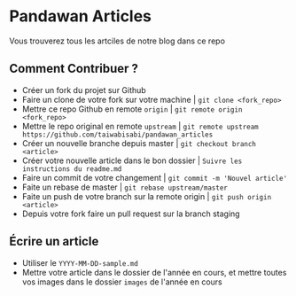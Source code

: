 # Pandawan Articles  

Vous trouverez tous les artciles de notre blog dans ce repo

## Comment Contribuer ?  

* Créer un fork du projet sur Github  
* Faire un clone de votre fork sur votre machine | `git clone <fork_repo>`
* Mettre ce repo Github en remote `origin` | `git remote origin <fork_repo>`
* Mettre le repo original en remote `upstream` | `git remote upstream https://github.com/taiwabisabi/pandawan_articles`
* Créer un nouvelle branche depuis master | `git checkout branch <article>`
* Créer votre nouvelle article dans le bon dossier | `Suivre les instructions du readme.md`
* Faire un commit de votre changement | `git commit -m 'Nouvel article'`
* Faite un rebase de master | `git rebase upstream/master`
* Faite un push de votre branch sur la remote origin | `git push origin <article>`
* Depuis votre fork faire un pull request sur la branch staging

## Écrire un article

* Utiliser le `YYYY-MM-DD-sample.md`  
* Mettre votre article dans le dossier de l'année en cours, et mettre toutes vos images dans le dossier `images` de l'année en cours
